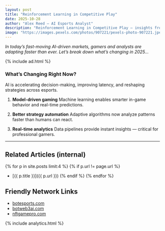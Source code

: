 ```yaml
---
layout: post
title: "Reinforcement Learning in Competitive Play"
date: 2025-10-28
author: "Alex Reed – AI Esports Analyst"
description: "Reinforcement Learning in Competitive Play — insights from botgame.io"
image: "https://images.pexels.com/photos/907221/pexels-photo-907221.jpeg?auto=compress&cs=tinysrgb&w=1200&h=630&fit=crop"
---
```


_In today’s fast-moving AI-driven markets, gamers and analysts are adapting faster than ever. Let’s break down what’s changing in 2025…_

{% include ad.html %}

### What’s Changing Right Now?

AI is accelerating decision-making, improving latency, and reshaping strategies across esports.

1) **Model-driven gaming**
   Machine learning enables smarter in-game behavior and real-time predictions.

2) **Better strategy automation**
   Adaptive algorithms now analyze patterns faster than humans can react.

3) **Real-time analytics**
   Data pipelines provide instant insights — critical for professional gamers.

---

## Related Articles (internal)
{% for p in site.posts limit:4 %}
  {% if p.url != page.url %}
  - [{{ p.title }}]({{ p.url }})
  {% endif %}
{% endfor %}

## Friendly Network Links
- [botesports.com](https://botesports.com)
- [botweb3ai.com](https://botweb3ai.com)
- [nftgamepro.com](https://nftgamepro.com)

{% include analytics.html %}
